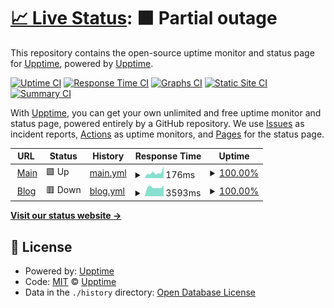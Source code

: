 # [📈 Live Status](https://status.dranem.me): <!--live status--> **🟧 Partial outage**

This repository contains the open-source uptime monitor and status page for [Upptime](https://upptime.js.org), powered by [Upptime](https://github.com/upptime/upptime).

[![Uptime CI](https://github.com/drnmm/status/workflows/Uptime%20CI/badge.svg)](https://github.com/drnmm/status/actions?query=workflow%3A%22Uptime+CI%22)
[![Response Time CI](https://github.com/drnmm/status/workflows/Response%20Time%20CI/badge.svg)](https://github.com/drnmm/status/actions?query=workflow%3A%22Response+Time+CI%22)
[![Graphs CI](https://github.com/drnmm/status/workflows/Graphs%20CI/badge.svg)](https://github.com/drnmm/status/actions?query=workflow%3A%22Graphs+CI%22)
[![Static Site CI](https://github.com/drnmm/status/workflows/Static%20Site%20CI/badge.svg)](https://github.com/drnmm/status/actions?query=workflow%3A%22Static+Site+CI%22)
[![Summary CI](https://github.com/drnmm/status/workflows/Summary%20CI/badge.svg)](https://github.com/drnmm/status/actions?query=workflow%3A%22Summary+CI%22)

With [Upptime](https://upptime.js.org), you can get your own unlimited and free uptime monitor and status page, powered entirely by a GitHub repository. We use [Issues](https://github.com/upptime/upptime/issues) as incident reports, [Actions](https://github.com/drnmm/status/actions) as uptime monitors, and [Pages](https://status.dranem.me) for the status page.

<!--start: status pages-->
<!-- This summary is generated by Upptime (https://github.com/upptime/upptime) -->
<!-- Do not edit this manually, your changes will be overwritten -->
<!-- prettier-ignore -->
| URL | Status | History | Response Time | Uptime |
| --- | ------ | ------- | ------------- | ------ |
| <img alt="" src="https://favicons.githubusercontent.com/www.dranem.me" height="13"> [Main](https://www.dranem.me) | 🟩 Up | [main.yml](https://github.com/drnmm/status/commits/HEAD/history/main.yml) | <details><summary><img alt="Response time graph" src="./graphs/main/response-time-week.png" height="20"> 176ms</summary><br><a href="https://status.dranem.me/history/main"><img alt="Response time 168" src="https://img.shields.io/endpoint?url=https%3A%2F%2Fraw.githubusercontent.com%2Fdrnmm%2Fstatus%2FHEAD%2Fapi%2Fmain%2Fresponse-time.json"></a><br><a href="https://status.dranem.me/history/main"><img alt="24-hour response time 373" src="https://img.shields.io/endpoint?url=https%3A%2F%2Fraw.githubusercontent.com%2Fdrnmm%2Fstatus%2FHEAD%2Fapi%2Fmain%2Fresponse-time-day.json"></a><br><a href="https://status.dranem.me/history/main"><img alt="7-day response time 176" src="https://img.shields.io/endpoint?url=https%3A%2F%2Fraw.githubusercontent.com%2Fdrnmm%2Fstatus%2FHEAD%2Fapi%2Fmain%2Fresponse-time-week.json"></a><br><a href="https://status.dranem.me/history/main"><img alt="30-day response time 165" src="https://img.shields.io/endpoint?url=https%3A%2F%2Fraw.githubusercontent.com%2Fdrnmm%2Fstatus%2FHEAD%2Fapi%2Fmain%2Fresponse-time-month.json"></a><br><a href="https://status.dranem.me/history/main"><img alt="1-year response time 168" src="https://img.shields.io/endpoint?url=https%3A%2F%2Fraw.githubusercontent.com%2Fdrnmm%2Fstatus%2FHEAD%2Fapi%2Fmain%2Fresponse-time-year.json"></a></details> | <details><summary><a href="https://status.dranem.me/history/main">100.00%</a></summary><a href="https://status.dranem.me/history/main"><img alt="All-time uptime 99.95%" src="https://img.shields.io/endpoint?url=https%3A%2F%2Fraw.githubusercontent.com%2Fdrnmm%2Fstatus%2FHEAD%2Fapi%2Fmain%2Fuptime.json"></a><br><a href="https://status.dranem.me/history/main"><img alt="24-hour uptime 100.00%" src="https://img.shields.io/endpoint?url=https%3A%2F%2Fraw.githubusercontent.com%2Fdrnmm%2Fstatus%2FHEAD%2Fapi%2Fmain%2Fuptime-day.json"></a><br><a href="https://status.dranem.me/history/main"><img alt="7-day uptime 100.00%" src="https://img.shields.io/endpoint?url=https%3A%2F%2Fraw.githubusercontent.com%2Fdrnmm%2Fstatus%2FHEAD%2Fapi%2Fmain%2Fuptime-week.json"></a><br><a href="https://status.dranem.me/history/main"><img alt="30-day uptime 99.95%" src="https://img.shields.io/endpoint?url=https%3A%2F%2Fraw.githubusercontent.com%2Fdrnmm%2Fstatus%2FHEAD%2Fapi%2Fmain%2Fuptime-month.json"></a><br><a href="https://status.dranem.me/history/main"><img alt="1-year uptime 99.95%" src="https://img.shields.io/endpoint?url=https%3A%2F%2Fraw.githubusercontent.com%2Fdrnmm%2Fstatus%2FHEAD%2Fapi%2Fmain%2Fuptime-year.json"></a></details>
| <img alt="" src="https://favicons.githubusercontent.com/blog.dranem.me" height="13"> [Blog](https://blog.dranem.me) | 🟥 Down | [blog.yml](https://github.com/drnmm/status/commits/HEAD/history/blog.yml) | <details><summary><img alt="Response time graph" src="./graphs/blog/response-time-week.png" height="20"> 3593ms</summary><br><a href="https://status.dranem.me/history/blog"><img alt="Response time 1440" src="https://img.shields.io/endpoint?url=https%3A%2F%2Fraw.githubusercontent.com%2Fdrnmm%2Fstatus%2FHEAD%2Fapi%2Fblog%2Fresponse-time.json"></a><br><a href="https://status.dranem.me/history/blog"><img alt="24-hour response time 9288" src="https://img.shields.io/endpoint?url=https%3A%2F%2Fraw.githubusercontent.com%2Fdrnmm%2Fstatus%2FHEAD%2Fapi%2Fblog%2Fresponse-time-day.json"></a><br><a href="https://status.dranem.me/history/blog"><img alt="7-day response time 3593" src="https://img.shields.io/endpoint?url=https%3A%2F%2Fraw.githubusercontent.com%2Fdrnmm%2Fstatus%2FHEAD%2Fapi%2Fblog%2Fresponse-time-week.json"></a><br><a href="https://status.dranem.me/history/blog"><img alt="30-day response time 1842" src="https://img.shields.io/endpoint?url=https%3A%2F%2Fraw.githubusercontent.com%2Fdrnmm%2Fstatus%2FHEAD%2Fapi%2Fblog%2Fresponse-time-month.json"></a><br><a href="https://status.dranem.me/history/blog"><img alt="1-year response time 1440" src="https://img.shields.io/endpoint?url=https%3A%2F%2Fraw.githubusercontent.com%2Fdrnmm%2Fstatus%2FHEAD%2Fapi%2Fblog%2Fresponse-time-year.json"></a></details> | <details><summary><a href="https://status.dranem.me/history/blog">100.00%</a></summary><a href="https://status.dranem.me/history/blog"><img alt="All-time uptime 99.99%" src="https://img.shields.io/endpoint?url=https%3A%2F%2Fraw.githubusercontent.com%2Fdrnmm%2Fstatus%2FHEAD%2Fapi%2Fblog%2Fuptime.json"></a><br><a href="https://status.dranem.me/history/blog"><img alt="24-hour uptime 100.00%" src="https://img.shields.io/endpoint?url=https%3A%2F%2Fraw.githubusercontent.com%2Fdrnmm%2Fstatus%2FHEAD%2Fapi%2Fblog%2Fuptime-day.json"></a><br><a href="https://status.dranem.me/history/blog"><img alt="7-day uptime 100.00%" src="https://img.shields.io/endpoint?url=https%3A%2F%2Fraw.githubusercontent.com%2Fdrnmm%2Fstatus%2FHEAD%2Fapi%2Fblog%2Fuptime-week.json"></a><br><a href="https://status.dranem.me/history/blog"><img alt="30-day uptime 100.00%" src="https://img.shields.io/endpoint?url=https%3A%2F%2Fraw.githubusercontent.com%2Fdrnmm%2Fstatus%2FHEAD%2Fapi%2Fblog%2Fuptime-month.json"></a><br><a href="https://status.dranem.me/history/blog"><img alt="1-year uptime 99.99%" src="https://img.shields.io/endpoint?url=https%3A%2F%2Fraw.githubusercontent.com%2Fdrnmm%2Fstatus%2FHEAD%2Fapi%2Fblog%2Fuptime-year.json"></a></details>

<!--end: status pages-->

[**Visit our status website →**](https://status.dranem.me)

## 📄 License

- Powered by: [Upptime](https://github.com/upptime/upptime)
- Code: [MIT](./LICENSE) © [Upptime](https://upptime.js.org)
- Data in the `./history` directory: [Open Database License](https://opendatacommons.org/licenses/odbl/1-0/)
